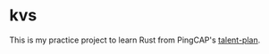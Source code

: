 # kvs
This is my practice project to learn Rust from PingCAP's [talent-plan](https://github.com/pingcap/talent-plan/blob/master/courses/rust/README.md).
